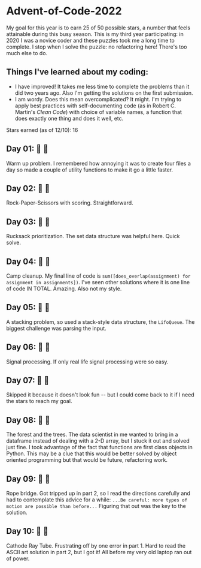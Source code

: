 # Advent-of-Code-2022

My goal for this year is to earn 25 of 50 possible stars, a number that feels attainable during this busy season. This is my third year participating: in 2020 I was a novice coder and these puzzles took me a long time to complete. I stop when I solve the puzzle: no refactoring here! There's too much else to do.

## Things I've learned about my coding:
* I have improved! It takes me less time to complete the problems than it did two years ago. Also I'm getting the solutions on the first submission.
* I am wordy. Does this mean overcomplicated? It might. I'm trying to apply best practices with self-documenting code (as in Robert C. Martin's *Clean Code*) with choice of variable names, a function that does exactly one thing and does it well, etc.

Stars earned (as of 12/10): 16

## Day 01: :star2: :star2:
Warm up problem. I remembered how annoying it was to create four files a day so made a couple of utility functions to make it go a little faster. 
## Day 02: :star2: :star2:
Rock-Paper-Scissors with scoring. Straightforward. 
## Day 03: :star2: :star2:
Rucksack prioritization. The set data structure was helpful here. Quick solve.
## Day 04: :star2: :star2:
Camp cleanup. My final line of code is `sum([does_overlap(assignment) for assignment in assignments])`. I've seen other solutions where it is one line of code IN TOTAL. Amazing. Also not my style.
## Day 05: :star2: :star2:
A stacking problem, so used a stack-style data structure, the `LifoQueue`. The biggest challenge was parsing the input.    
## Day 06: :star2: :star2:
Signal processing. If only real life signal processing were so easy.
## Day 07: :star2: :star2:
Skipped it because it doesn't look fun -- but I could come back to it if I need the stars to reach my goal.
## Day 08: :star2: :star2:
The forest and the trees. The data scientist in me wanted to bring in a dataframe instead of dealing with a 2-D array, but I stuck it out and solved just fine. I took advantage of the fact that functions are first class objects in Python. This may be a clue that this would be better solved by object oriented programming but that would be future, refactoring work. 
## Day 09: :star2: :star2:
Rope bridge. Got tripped up in part 2, so I read the directions carefully and had to contemplate this advice for a while: `...Be careful: more types of motion are possible than before...` Figuring that out was the key to the solution.
## Day 10: :star2: :star2:
Cathode Ray Tube. Frustrating off by one error in part 1. Hard to read the ASCII art solution in part 2, but I got it! All before my very old laptop ran out of power.